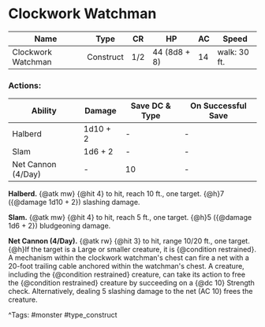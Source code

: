 # Clockwork Watchman

| Name | Type | CR | HP | AC | Speed |
|------|------|----|----|----|-------|
| Clockwork Watchman | Construct | 1/2 | 44 (8d8 + 8) | 14 | walk: 30 ft. |

### Actions:

| Ability | Damage | Save DC & Type | On Successful Save |
|---------|--------|----------------|--------------------|
| Halberd | 1d10 + 2 | - | - |
| Slam | 1d6 + 2 | - | - |
| Net Cannon (4/Day) | - | 10 | - |


**Halberd.** {@atk mw} {@hit 4} to hit, reach 10 ft., one target. {@h}7 ({@damage 1d10 + 2}) slashing damage.

**Slam.** {@atk mw} {@hit 4} to hit, reach 5 ft., one target. {@h}5 ({@damage 1d6 + 2}) bludgeoning damage.

**Net Cannon (4/Day).** {@atk rw} {@hit 3} to hit, range 10/20 ft., one target. {@h}If the target is a Large or smaller creature, it is {@condition restrained}. A mechanism within the clockwork watchman's chest can fire a net with a 20-foot trailing cable anchored within the watchman's chest. A creature, including the {@condition restrained} creature, can take its action to free the {@condition restrained} creature by succeeding on a {@dc 10} Strength check. Alternatively, dealing 5 slashing damage to the net (AC 10) frees the creature.

^Tags: #monster #type_construct